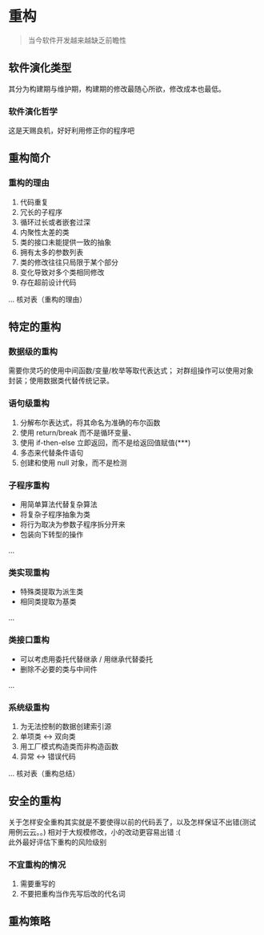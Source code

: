 # 重构
> 当今软件开发越来越缺乏前瞻性

## 软件演化类型
其分为构建期与维护期，构建期的修改最随心所欲，修改成本也最低。
### 软件演化哲学
这是天赐良机，好好利用修正你的程序吧

## 重构简介
### 重构的理由
1. 代码重复
2. 冗长的子程序
3. 循环过长或者嵌套过深
4. 内聚性太差的类
5. 类的接口未能提供一致的抽象
6. 拥有太多的参数列表
7. 类的修改往往只局限于某个部分
8. 变化导致对多个类相同修改
9. 存在超前设计代码  

...
核对表（重构的理由）

## 特定的重构

### 数据级的重构
需要你灵巧的使用中间函数/变量/枚举等取代表达式；
对群组操作可以使用对象封装；使用数据类代替传统记录。

### 语句级重构
1. 分解布尔表达式，将其命名为准确的布尔函数
2. 使用 return/break 而不是循环变量、
3. 使用 if-then-else 立即返回，而不是给返回值赋值(***)
4. 多态来代替条件语句
5. 创建和使用 null 对象，而不是检测

### 子程序重构
* 用简单算法代替复杂算法
* 将复杂子程序抽象为类
* 将行为取决为参数子程序拆分开来
* 包装向下转型的操作  

...

### 类实现重构
* 特殊类提取为派生类
* 相同类提取为基类  

...

### 类接口重构
* 可以考虑用委托代替继承 / 用继承代替委托
* 删除不必要的类与中间件  

...

### 系统级重构
1. 为无法控制的数据创建索引源
2. 单项类 <-> 双向类
3. 用工厂模式构造类而非构造函数
4. 异常 <-> 错误代码  

...
核对表（重构总结）


## 安全的重构
关于怎样安全重构其实就是不要使得以前的代码丢了，以及怎样保证不出错(测试用例云云。。)
相对于大规模修改，小的改动更容易出错 :(  
此外最好评估下重构的风险级别  

### 不宜重构的情况
1. 需要重写的
2. 不要把重构当作先写后改的代名词


## 重构策略


